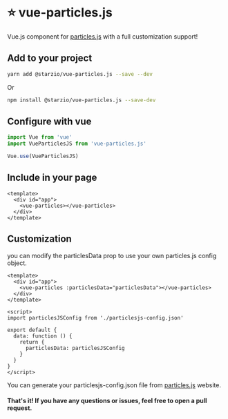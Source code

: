 # :star: vue-particles.js 
Vue.js component for [particles.js](https://vincentgarreau.com/particles.js/) with a full customization support!

## Add to your project
```bash
yarn add @starzio/vue-particles.js --save --dev
```
Or
```bash
npm install @starzio/vue-particles.js --save-dev
```

## Configure with vue
```javascript
import Vue from 'vue'
import VueParticlesJS from 'vue-particles.js'

Vue.use(VueParticlesJS)
```

## Include in your page
```vue
<template>
  <div id="app">
    <vue-particles></vue-particles>
  </div>
</template>
```


## Customization
you can modify the particlesData prop to use your own particles.js config object.
```vue
<template>
  <div id="app">
    <vue-particles :particlesData="particlesData"></vue-particles>
  </div>
</template>

<script>
import particlesJSConfig from './particlesjs-config.json'

export default {
  data: function () {
    return {
      particlesData: particlesJSConfig
    }
  }
}
</script>
```
You can generate your particlesjs-config.json file from [particles.js](https://vincentgarreau.com/particles.js/) website.

#### That's it! If you have any questions or issues, feel free to open a pull request.

